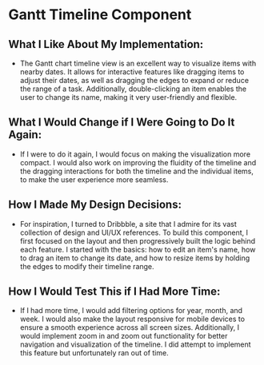 # Gantt Timeline Component

## What I Like About My Implementation:
- The Gantt chart timeline view is an excellent way to visualize items with nearby dates. It allows for interactive features like dragging items to adjust their dates, as well as dragging the edges to expand or reduce the range of a task. Additionally, double-clicking an item enables the user to change its name, making it very user-friendly and flexible.

## What I Would Change if I Were Going to Do It Again:
- If I were to do it again, I would focus on making the visualization more compact. I would also work on improving the fluidity of the timeline and the dragging interactions for both the timeline and the individual items, to make the user experience more seamless.

## How I Made My Design Decisions:
- For inspiration, I turned to Dribbble, a site that I admire for its vast collection of design and UI/UX references. To build this component, I first focused on the layout and then progressively built the logic behind each feature. I started with the basics: how to edit an item's name, how to drag an item to change its date, and how to resize items by holding the edges to modify their timeline range.

## How I Would Test This if I Had More Time:
- If I had more time, I would add filtering options for year, month, and week. I would also make the layout responsive for mobile devices to ensure a smooth experience across all screen sizes. Additionally, I would implement zoom in and zoom out functionality for better navigation and visualization of the timeline. I did attempt to implement this feature but unfortunately ran out of time.
